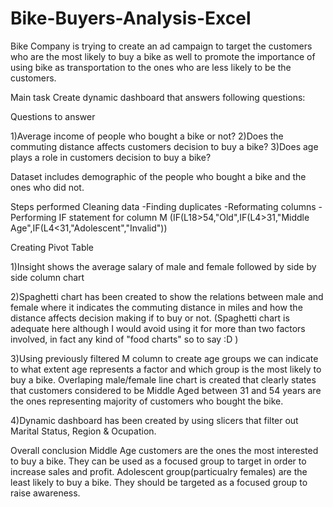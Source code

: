 # Bike-Buyers-Analysis-Excel

Bike Company is trying to create an ad campaign to target the customers who are
the most likely to buy a bike as well to promote the importance of using
bike as transportation to the ones who are less likely to be the customers.


Main task
Create dynamic dashboard that answers following questions:

Questions to answer

1)Average income of people who bought a bike or not?
2)Does the commuting distance affects customers decision to buy a bike?
3)Does age plays a role in customers decision to buy a bike? 


Dataset includes demographic of the people who bought a bike and the ones who did not. 

Steps performed
Cleaning data
-Finding duplicates
-Reformating columns
-Performing IF statement for column M 
(IF(L18>54,"Old",IF(L4>31,"Middle Age",IF(L4<31,"Adolescent","Invalid"))

Creating Pivot Table

1)Insight shows the average salary of male and female followed by 
side by side column chart

2)Spaghetti chart has been created to show the relations between 
male and female where it indicates the commuting distance in miles and how the
distance affects decision making if to buy or not.
(Spaghetti chart is adequate here although I would avoid using it for
more than two factors involved, in fact any kind of "food charts" so to say :D )

3)Using previously filtered M column to create age groups we can indicate
to what extent age represents a factor and which group is the most likely to buy a bike.
Overlaping male/female line chart is created that clearly states that customers considered to be Middle Aged between 31 and 54 years are the ones 
representing majority of customers who bought the bike. 

4)Dynamic dashboard has been created by using slicers that filter out Marital Status, Region & Ocupation.

Overall conclusion
Middle Age customers are the ones the most interested to buy a bike. They can be used as a focused group to target in order to increase sales and profit.
Adolescent group(particualry females) are the least likely to buy a bike. They should be targeted as a focused group to raise awareness.
